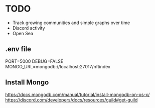 # TODO

- Track growing communities and simple graphs over time
- Discord activity
- Open Sea

## .env file

PORT=5000
DEBUG=FALSE
MONGO_URL=mongodb://localhost:27017/nftindex

## Install Mongo

https://docs.mongodb.com/manual/tutorial/install-mongodb-on-os-x/
https://discord.com/developers/docs/resources/guild#get-guild
